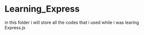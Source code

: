 # Learning_Express
in this folder i will store all the codes that i used while i was learing Express.js
